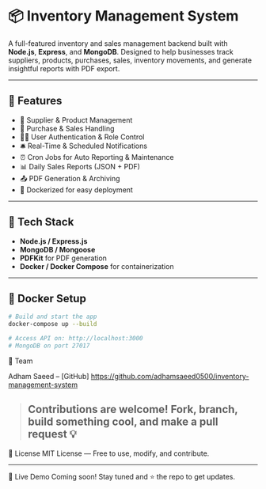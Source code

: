 # 📦 Inventory Management System

A full-featured inventory and sales management backend built with **Node.js**, **Express**, and **MongoDB**. Designed to help businesses track suppliers, products, purchases, sales, inventory movements, and generate insightful reports with PDF export.

---
## 🚀 Features

- 🔗 Supplier & Product Management  
- 🧾 Purchase & Sales Handling  
- 🧑‍💼 User Authentication & Role Control  
- 🛎️ Real-Time & Scheduled Notifications  
- ⏰ Cron Jobs for Auto Reporting & Maintenance  
- 📊 Daily Sales Reports (JSON + PDF)  
- 📤 PDF Generation & Archiving  
- 🐳 Dockerized for easy deployment
---
## 🧰 Tech Stack

- **Node.js / Express.js**
- **MongoDB / Mongoose**
- **PDFKit** for PDF generation
- **Docker / Docker Compose** for containerization
---

## 🐳 Docker Setup

```bash
# Build and start the app
docker-compose up --build

# Access API on: http://localhost:3000
# MongoDB on port 27017
```
👥 Team

Adham Saeed – [GitHub] https://github.com/adhamsaeed0500/inventory-management-system

> Contributions are welcome! Fork, branch, build something cool, and make a pull request 💡
> ---

📄 License
MIT License — Free to use, modify, and contribute.

---

🌟 Live Demo
Coming soon! Stay tuned and ⭐ the repo to get updates.


